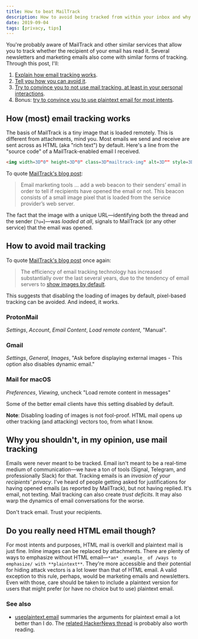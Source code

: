 ```yaml
---
title: How to beat MailTrack
description: How to avoid being tracked from within your inbox and why you shouldn't be using mail tracking anyway.
date: 2019-09-04
tags: [privacy, tips]
---
```


You're probably aware of MailTrack and other similar services that allow you to track whether the recipient of your email has read it. Several newsletters and marketing emails also come with similar forms of tracking. Through this post, I'll:

1. [Explain how email tracking works](#how-most-email-tracking-works).
2. [Tell you how you can avoid it](#how-to-avoid-mail-tracking).
3. [Try to convince you to not use mail tracking, at least in your personal interactions](#why-you-shouldn-t-in-my-opinion-use-mail-tracking).
4. Bonus: [try to convince you to use plaintext email for most intents](#do-you-really-need-html-email-though).

## How (most) email tracking works

The basis of MailTrack is a tiny image that is loaded remotely. This is different from attachments, mind you. Most emails we send and receive are sent across as HTML (aka "rich text") by default. Here's a line from the "source code" of a MailTrack-enabled email I received.

```html
<img width=3D"0" height=3D"0" class=3D"mailtrack-img" alt=3D"" style=3D"display:flex" src=3D"https://mailtrack.io/trace/mail/b*****2=812bf8e***************2d4db84f091.png?u=3D7*****">
```

To quote [MailTrack's blog post](//mailtrack.io/blog/email-tracking):

> Email marketing tools … add a web beacon to their senders’ email in order to tell if recipients have opened the email or not. This beacon consists of a small image pixel that is loaded from the service provider’s web server.

The fact that the image with a unique URL—identifying both the thread and the sender (`?u=`)—was *loaded at all*, signals to MailTrack (or any other service) that the email was opened.

## How to avoid mail tracking

To quote [MailTrack's blog post](//mailtrack.io/blog/email-tracking) once again:

> The efficiency of email tracking technology has increased substantially over the last several years, due to the tendency of email servers to [show images by default](https://mailtrack.io/blog?p=336).

This suggests that disabling the loading of images by default, pixel-based tracking can be avoided. And indeed, it works.

### ProtonMail

_Settings_, _Account_, _Email Content_, _Load remote content_, "Manual".

### Gmail

_Settings_, _General_, _Images_, "Ask before displaying external images - This option also disables dynamic email."

### Mail for macOS

_Preferences_, _Viewing_, uncheck "Load remote content in messages"

Some of the better email clients have this setting disabled by default.

**Note**: Disabling loading of images is not fool-proof. HTML mail opens up other tracking (and attacking) vectors too, from what I know.

## Why you shouldn't, in my opinion, use mail tracking

Emails were never meant to be tracked. Email isn't meant to be a real-time medium of communication—we have a ton of tools (Signal, Telegram, and professionally Slack) for that. Tracking emails is an *invasion of your recipients' privacy*. I've heard of people getting asked for justifications for having opened emails (as reported by MailTrack), but not having replied. It's email, not texting. Mail tracking can also create *trust deficits*. It may also warp the dynamics of email conversations for the worse.

Don't track email. Trust your recipients.

## Do you really need HTML email though?

For most intents and purposes, HTML mail is overkill and plaintext mail is just fine. Inline images can be replaced by attachments. There are plenty of ways to emphasize without HTML email—`*an* _example_ of /ways to emphasize/ with **plaintext**`. They're more accessible and their potential for hiding attack vectors is a lot lower than that of HTML email. A valid exception to this rule, perhaps, would be marketing emails and newsletters. Even with those, care should be taken to include a plaintext version for users that might prefer (or have no choice but to use) plaintext email.

### See also

- [useplaintext.email](//useplaintext.email) summaries the arguments for plaintext email a lot better than I do. The [related HackerNews thread](//news.ycombinator.com/item?id=20513987) is probably also worth reading.
